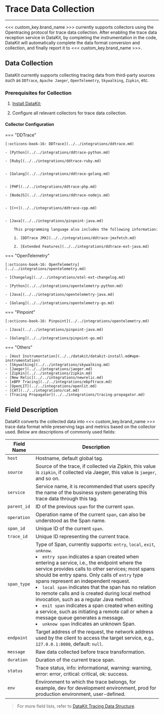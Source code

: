 # Trace Data Collection
---

<<< custom_key.brand_name >>> currently supports collectors using the Opentracing protocol for trace data collection. After enabling the trace data reception service in DataKit, by completing the instrumentation in the code, DataKit will automatically complete the data format conversion and collection, and finally report it to <<< custom_key.brand_name >>>.


## Data Collection

DataKit currently supports collecting tracing data from third-party sources such as `DDTrace`, `Apache Jaeger`, `OpenTelemetry`, `Skywalking`, `Zipkin`, etc.



### Prerequisites for Collection

1. [Install DataKit](../../datakit/datakit-install.md);

2. Configure all relevant collectors for trace data collection.

#### Collector Configuration   

<div class="grid" markdown>

=== "DDTrace"

    [:octicons-book-16: DDTrace](../../integrations/ddtrace.md)

    - [Python](../../integrations/ddtrace-python.md)

    - [Ruby](../../integrations/ddtrace-ruby.md)


    - [Golang](../../integrations/ddtrace-golang.md)


    - [PHP](../../integrations/ddtrace-php.md)

    - [NodeJS](../../integrations/ddtrace-nodejs.md)


    - [C++](../../integrations/ddtrace-cpp.md)


    - [Java](../../integrations/pinpoint-java.md)

        This programming language also includes the following information:

        1. [DDTrace JMX](../../integrations/ddtrace-jmxfetch.md)
            
        2. [Extended Features](../../integrations/ddtrace-ext-java.md)
    

=== "OpenTelemetry"

    [:octicons-book-16: OpenTelemetry](../../integrations/opentelemetry.md)

    - [Changelog](../../integrations/otel-ext-changelog.md)

    - [Python](../../integrations/opentelemetry-python.md)

    - [Java](../../integrations/opentelemetry-java.md)

    - [Golang](../../integrations/opentelemetry-go.md)

=== "Pinpoint"

    [:octicons-book-16: Pinpoint](../../integrations/opentelemetry.md)

    - [Java](../../integrations/pinpoint-java.md)

    - [Golang](../../integrations/pinpoint-go.md)

=== "Others"

    - [Host Instrumentation](../../datakit/datakit-install.md#apm-instrumentation)
    - [Skywalking](../../integrations/skywalking.md)    
    - [Jaeger](../../integrations/jaeger.md)     
    - [Zipkin](../../integrations/zipkin.md)    
    - [New Relic](../../integrations/newrelic.md)    
    - [eBPF Tracing](../../integrations/ebpftrace.md)     
    - [OpenLIT](../../integrations/openlit.md)     
    - [CAT](../../integrations/cat.md)     
    - [Tracing Propagator](../../integrations/tracing-propagator.md) 

</div>



## Field Description

DataKit converts the collected data into <<< custom_key.brand_name >>> trace data format while preserving tags and metrics based on the collector used. Below are descriptions of commonly used fields:


| Field Name | Description                                                         |
| --------- | ------------------------------------------------------------ |
| `host`      | Hostname, default global tag.                                         |
| `source`    | Source of the trace, if collected via Zipkin, this value is `zipkin`, if collected via Jaeger, this value is `jaeger`, and so on. |
| `service`   | Service name, it is recommended that users specify the name of the business system generating this trace data through this tag. |
| `parent_id` | ID of the previous `span` for the current `span`.                             |
| `operation` | Operation name of the current `span`, can also be understood as the Span name.                     |
| `span_id`   | Unique ID of the current `span`.                                        |
| `trace_id`  | Unique ID representing the current trace.                                        |
| `span_type` | Type of Span, currently supports: `entry`, `local`, `exit`, `unknow`.<br><li>`entry span` indicates a span created when entering a service, i.e., the endpoint where the service provides calls to other services; most spans should be entry spans. Only calls of `entry` type spans represent an independent request. <br><li>`local span` indicates that the span has no relation to remote calls and is created during local method invocation, such as a regular Java method.<br><li>`exit span` indicates a span created when exiting a service, such as initiating a remote call or when a message queue generates a message.<br><li>`unknow span` indicates an unknown Span. |
| `endpoint`  | Target address of the request, the network address used by the client to access the target service, e.g., `127.0.0.1:8080`, default: `null`. |
| `message`   | Raw data collected before trace transformation.                                 |
| `duration`  | Duration of the current trace span.                                      |
| `status`    | Trace status, info: informational, warning: warning, error: error, critical: critical, ok: success. |
| `env`       | Environment to which the trace belongs, for example, dev for development environment, prod for production environment, user-defined. |

> For more field lists, refer to [DataKit Tracing Data Structure](../../integrations/datakit-tracing-struct.md#point-proto).

<!--
## Further Reading

<div class="grid cards" markdown>

- [<font color="coral"> :fontawesome-solid-arrow-right-long: &nbsp; **Best Practices for Distributed Tracing (APM)**</font>](../../best-practices/monitoring/apm.md)

</div>

-->